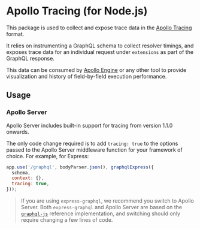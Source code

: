 # Apollo Tracing (for Node.js)

This package is used to collect and expose trace data in the [Apollo Tracing](https://github.com/apollographql/apollo-tracing) format.

It relies on instrumenting a GraphQL schema to collect resolver timings, and exposes trace data for an individual request under `extensions` as part of the GraphQL response.

This data can be consumed by [Apollo Engine](https://www.apollographql.com/engine/) or any other tool to provide visualization and history of field-by-field execution performance.

## Usage

### Apollo Server

Apollo Server includes built-in support for tracing from version 1.1.0 onwards.

The only code change required is to add `tracing: true` to the options passed to the Apollo Server middleware function for your framework of choice. For example, for Express:

```javascript
app.use('/graphql', bodyParser.json(), graphqlExpress({
  schema,
  context: {},
  tracing: true,
}));
```

> If you are using `express-graphql`, we recommend you switch to Apollo Server. Both `express-graphql` and Apollo Server are based on the [`graphql-js`](https://github.com/graphql/graphql-js) reference implementation, and switching should only require changing a few lines of code.
